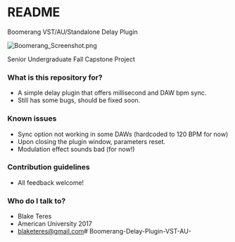 # README #

Boomerang VST/AU/Standalone Delay Plugin

![Boomerang_Screenshot.png](https://bitbucket.org/repo/RbMknA/images/1638426232-Boomerang_Screenshot.png)

Senior Undergraduate Fall Capstone Project

### What is this repository for? ###

* A simple delay plugin that offers millisecond and DAW bpm sync.
* Still has some bugs, should be fixed soon.

### Known issues ###

* Sync option not working in some DAWs (hardcoded to 120 BPM for now)
* Upon closing the plugin window, parameters reset.
* Modulation effect sounds bad (for now!)

### Contribution guidelines ###

* All feedback welcome!

### Who do I talk to? ###

* Blake Teres
* American University 2017
* blaketeres@gmail.com# Boomerang-Delay-Plugin-VST-AU-
